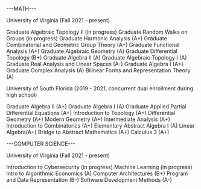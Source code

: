 ---MATH---

University of Virginia (Fall 2021 - present)

Graduate Algebraic Topology II (in progress)
Graduate Random Walks on Groups (in progress)
Graduate Harmonic Analysis (A+)
Graduate Combinatorial and Geometric Group Theory (A+)
Graduate Functional Analysis (A+)
Graduate Algebraic Geometry (A)
Graduate Differential Topology (B+)
Graduate Algebra II (A)
Graduate Algebraic Topology I (A)
Graduate Real Analysis and Linear Spaces (A-)
Graduate Algebra I (A+)
Graduate Complex Analysis (A)
Bilinear Forms and Representation Theory (A)

University of South Florida (2019 - 2021, concurrent dual enrollment during high school)

Graduate Algebra II (A+)
Graduate Algebra I (A)
Graduate Applied Partial Differential Equations (A+)
Introduction to Topology (A+)
Differential Geometry (A+)
Modern Geometry (A+)
Intermediate Analysis (A+)
Introduction to Combinatorics (A+)
Elementary Abstract Algebra I (A)
Linear Algebra(A+)
Bridge to Abstract Mathematics (A+)
Calculus 3 (A+)


---COMPUTER SCIENCE---

University of Virginia (Fall 2021 - present)

Introduction to Cybersecurity (in progress)
Machine Learning (in progress)
Intro to Algorithmic Economics (A)
Computer Architectures (B+)
Program and Data Representation (B-)
Software Development Methods (A-)


